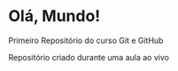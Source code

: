 # Olá, Mundo!
 Primeiro Repositório do curso Git e GitHub

 Repositório criado durante uma aula ao vivo
